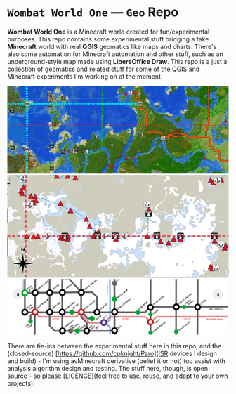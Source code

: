 # `Wombat World One` &mdash; `Geo` Repo

**Wombat World One** is a Minecraft world created for fun/experimental purposes. This repo contains some experimental stuff bridging a fake **Minecraft** world with real **QGIS** geomatics like maps and charts. There's also some automation for Minecraft automation and other stuff, such as an underground-style map made using **LibereOffice Draw**. This repo is a just a collection of geomatics and related stuff for some of the QGIS and Minecraft experiments I'm working on at the moment. 

<img src=meta/meta-banner.png>
<img src=meta/meta-nautical-chart.png>
<img src=meta/meta-tube-map.png>

There are tie-ins between the experimental stuff here in this repo, and the (closed-source) [https://github.com/cpknight/Paro](ISR devices I design and build) - I'm using avMinecraft derivative (belief it or not) too assist with analysis algorithm design and testing. The stuff here, though, is open source - so please [LICENCE](feel free to use, reuse, and adapt to your own projects).
